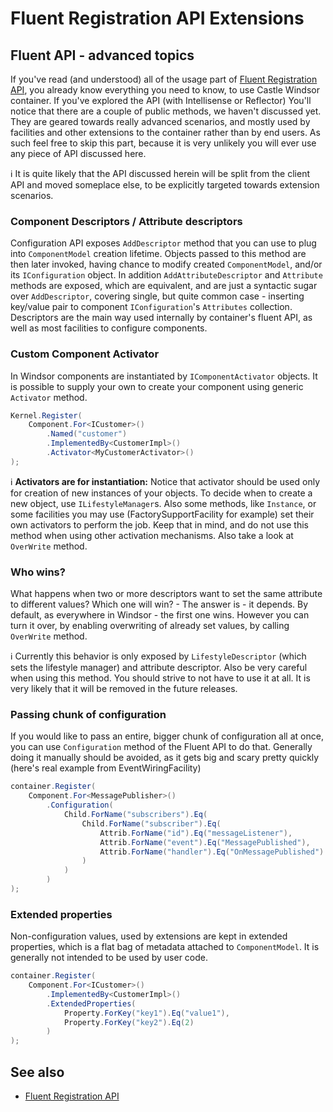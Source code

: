 # Fluent Registration API Extensions

## Fluent API - advanced topics

If you've read (and understood) all of the usage part of [Fluent Registration API](fluent-registration-api.md), you already know everything you need to know, to use Castle Windsor container. If you've explored the API (with Intellisense or Reflector) You'll notice that there are a couple of public methods, we haven't discussed yet. They are geared towards really advanced scenarios, and mostly used by facilities and other extensions to the container rather than by end users. As such feel free to skip this part, because it is very unlikely you will ever use any piece of API discussed here.

:information_source: It is quite likely that the API discussed herein will be split from the client API and moved someplace else, to be explicitly targeted towards extension scenarios.

### Component Descriptors / Attribute descriptors

Configuration API exposes `AddDescriptor` method that you can use to plug into `ComponentModel` creation lifetime. Objects passed to this method are then later invoked, having chance to modify created `ComponentModel`, and/or its `IConfiguration` object. In addition `AddAttributeDescriptor` and `Attribute` methods are exposed, which are equivalent, and are just a syntactic sugar over `AddDescriptor`, covering single, but quite common case - inserting key/value pair to component `IConfiguration`'s `Attributes` collection. Descriptors are the main way used internally by container's fluent API, as well as most facilities to configure components.

### Custom Component Activator

In Windsor components are instantiated by `IComponentActivator` objects. It is possible to supply your own to create your component using generic `Activator` method.

```csharp
Kernel.Register(
    Component.For<ICustomer>()
        .Named("customer")
        .ImplementedBy<CustomerImpl>()
        .Activator<MyCustomerActivator>()
);
```

:information_source: **Activators are for instantiation:** Notice that activator should be used only for creation of new instances of your objects. To decide when to create a new object, use `ILifestyleManager`s. Also some methods, like `Instance`, or some facilities you may use (FactorySupportFacility for example) set their own activators to perform the job. Keep that in mind, and do not use this method when using other activation mechanisms. Also take a look at `OverWrite` method.

### Who wins?

What happens when two or more descriptors want to set the same attribute to different values? Which one will win? - The answer is - it depends. By default, as everywhere in Windsor - the first one wins. However you can turn it over, by enabling overwriting of already set values, by calling `OverWrite` method.

:information_source: Currently this behavior is only exposed by `LifestyleDescriptor` (which sets the lifestyle manager) and attribute descriptor. Also be very careful when using this method. You should strive to not have to use it at all. It is very likely that it will be removed in the future releases.

### Passing chunk of configuration

If you would like to pass an entire, bigger chunk of configuration all at once, you can use `Configuration` method of the Fluent API to do that. Generally doing it manually should be avoided, as it gets big and scary pretty quickly (here's real example from EventWiringFacility)

```csharp
container.Register(
    Component.For<MessagePublisher>()
        .Configuration(
            Child.ForName("subscribers").Eq(
                Child.ForName("subscriber").Eq(
                    Attrib.ForName("id").Eq("messageListener"),
                    Attrib.ForName("event").Eq("MessagePublished"),
                    Attrib.ForName("handler").Eq("OnMessagePublished")
                )
            )
        )
);
```

### Extended properties

Non-configuration values, used by extensions are kept in extended properties, which is a flat bag of metadata attached to `ComponentModel`. It is generally not intended to be used by user code.

```csharp
container.Register(
    Component.For<ICustomer>()
        .ImplementedBy<CustomerImpl>()
        .ExtendedProperties(
            Property.ForKey("key1").Eq("value1"),
            Property.ForKey("key2").Eq(2)
        )
);
```

## See also

* [Fluent Registration API](fluent-registration-api.md)
